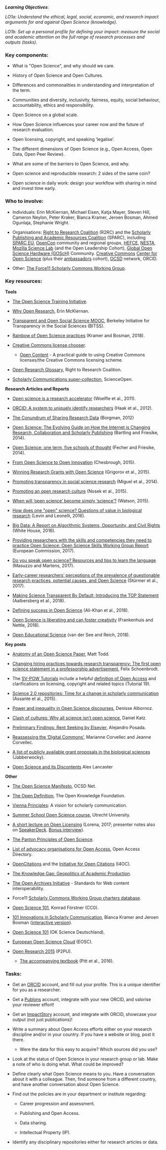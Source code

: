 **_Learning Objectives_**: 

*LO1a: Understand the ethical, legal, social, economic, and research impact arguments for and against Open Science (knowledge).*

*LO1b: Set up a personal profile for defining your impact: measure the social and academic attention on the full range of research processes and outputs (tasks).*

### Key components:

* What is "Open Science", and why should we care. 

* History of Open Science and Open Cultures.

* Differences and commonalities in understanding and interpretation of the term.

* Communities and diversity, inclusivity, fairness, equity, social behaviour, accountability, ethics and responsibility.

* Open Science on a global scale. 

* How Open Science influences your career now and the future of research evaluation.

* Open licensing, copyright, and speaking ‘legalise’.

* The different dimensions of Open Science (e.g., Open Access, Open Data, Open Peer Review).

* What are some of the barriers to Open Science, and why.

* Open science and reproducible research: 2 sides of the same coin?

* Open science in daily work: design your workflow with sharing in mind and invest time early.

### Who to involve:

* Individuals: Erin McKiernan, Michael Eisen, Katja Mayer, Steven Hill, Cameron Neylon, Peter Kraker, Bianca Kramer, Jeroen Bosman, Ahmed Ogunlaja, Stephanie Wright.

* Organisations: [Right to Research Coalition](http://righttoresearch.org/) (R2RC) and the [Scholarly Publishing and Academic Resources Coalition](https://sparcopen.org/) (SPARC), including [SPARC EU](https://sparceurope.org/), [OpenCon](http://www.opencon2017.org/) community and regional groups, [HEFCE](http://www.hefce.ac.uk/), [NESTA](https://www.nesta.org.uk/), [Mozilla Science Lab](https://science.mozilla.org/) (and the Open Leadership Cohort), [Global Open Science Hardware (GOScH)](http://openhardware.science) Community. [Creative Commons](https://creativecommons.org/) [Center for Open Science](https://cos.io/) (plus their [ambassadors](https://cos.io/our-communities/become-ambassador/) cohort), [OCSD](https://ocsdnet.org/) network, ORCID.

* Other: [The Force11 Scholarly Commons Working Group](https://www.force11.org/group/scholarly-commons-working-group).

### Key resources:

**Tools**

* [The Open Science Training Initiative](http://www.opensciencetraining.com/content.php).

* [Why Open Research](http://whyopenresearch.org/), Erin McKiernan.

* [Transparent and Open Social Science MOOC](http://www.bitss.org/events/mooc-transparent-and-open-social-science/), Berkeley Initiative for Transparency in the Social Sciences (BITSS).

* [Rainbow of Open Science practices](https://zenodo.org/record/1147025#.Wnib8yXwaM8) (Kramer and Bosman, 2018).

* [Creative Commons license chooser](https://creativecommons.org/choose/).

    * [Open Content](https://meta.wikimedia.org/wiki/Open_Content_-_A_Practical_Guide_to_Using_Creative_Commons_Licences/The_Creative_Commons_licencing_scheme) - A practical guide to using Creative Commons licenses/the Creative Commons licensing scheme.

* [Open Research Glossary](http://www.righttoresearch.org/resources/OpenResearchGlossary/index.shtml), Right to Research Coalition. 

* [Scholarly Communications super-collection](https://www.scienceopen.com/search#collection/69988c7e-1855-4007-ba94-caa4c4638b1f), ScienceOpen.

**Research Articles and Reports**

* [Open science is a research accelerator](https://www.nature.com/articles/nchem.1149) (Woelfle et al., 2011).

* [ORCID: A system to uniquely identify researchers](http://onlinelibrary.wiley.com/doi/10.1087/20120404/epdf) (Haak et al., 2012).

* [The Conundrum of Sharing Research Data](https://papers.ssrn.com/sol3/papers.cfm?abstract_id=2073876) (Borgman, 2012) 

* [Open Science: The Evolving Guide on How the Internet is Changing Research, Collaboration and Scholarly Publishing](https://link.springer.com/book/10.1007/978-3-319-00026-8) (Bartling and Friesike, 2014).

* [Open Science: one term, five schools of thought](https://link.springer.com/chapter/10.1007%2F978-3-319-00026-8_2) (Fecher and Friesike, 2014).

* [From Open Science to Open Innovation](https://www.fosteropenscience.eu/sites/default/files/pdf/1798.pdf) (Chesbrough, 2015).

* [Winning Research Grants with Open Science](http://doi.org/10.5281/zenodo.12247) (Grigorov et al., 2015).

* [Promoting transparency in social science research](https://www.ncbi.nlm.nih.gov/pmc/articles/PMC4103621/pdf/nihms605501.pdf) (Miguel et al., 2014).

* [Promoting an open research culture](https://www.ncbi.nlm.nih.gov/pmc/articles/PMC4550299/pdf/nihms-714651.pdf) (Nosek et al., 2015).

* [When will ‘open science’ become simply ‘science’?](https://genomebiology.biomedcentral.com/articles/10.1186/s13059-015-0669-2) (Watson, 2015).

* [How does one "open" science? Questions of value in biological research](http://journals.sagepub.com/doi/10.1177/0162243916672071) (Levin and Leonelli, 2016).

* [Big Data: A Report on Algorithmic Systems, Opportunity, and Civil Rights](https://obamawhitehouse.archives.gov/sites/default/files/microsites/ostp/2016_0504_data_discrimination.pdf) (White House, 2016).

* [Providing researchers with the skills and competencies they need to practice Open Science: Open Science Skills Working Group Report](https://ec.europa.eu/research/openscience/pdf/os_skills_wgreport_final.pdf#view=fit&pagemode=none) (European Commission, 2017).

* [Do you speak open science? Resources and tips to learn the language](https://peerj.com/preprints/2689/) (Masuzzo and Martens, 2017).

* [Early-career researchers’ perceptions of the prevalence of questionable research practices, potential causes, and Open Science](https://econtent.hogrefe.com/doi/full/10.1027/1864-9335/a000324) (Stürmer et al., 2017).

* [Making Science Transparent By Default; Introducing the TOP Statement](https://osf.io/sm78t/) (Aalbersberg et al., 2018).

* [Defining success in Open Science](https://mniopenresearch.org/articles/2-2/v1) (Ali-Khan et al., 2018).

* [Open Science is liberating and can foster creativity](https://osf.io/edhym/) (Frankenhuis and Nettle, 2018).

* [Open Educational Science](https://osf.io/preprints/socarxiv/d9bme) (van der See and Reich, 2018).

**Key posts**

* [Anatomy of an Open Science Paper](https://intermolecular.wordpress.com/2014/12/15/anatomy-of-an-open-science-paper/), Matt Todd.

* [Changing hiring practices towards research transparency: The first open science statement in a professorship advertisement](http://www.nicebread.de/open-science-hiring-practices/), Felix Schoenbrodt.

* The [SV-POW Tutorials](https://svpow.com/tutorials/) include a helpful [definition of Open Access](https://svpow.com/2012/11/15/tutorial-19a-open-access-definitions-and-clarifications-part-1-what-actually-is-open-access/) and clarifications on licensing, copyright and related topics (Tutorial 19).

* [Science 2.0 repositories: Time for a change in scholarly communication](http://www.dlib.org/dlib/january15/assante/01assante.html) (Assante et al., 2015).

* [Power and inequality in Open Science discourses](https://medium.com/@denalbz/power-and-inequality-in-open-science-discourses-9d425b0c2b63), Denisse Albornoz.

* [Clash of cultures: Why all science isn’t open science](https://danielskatzblog.wordpress.com/2016/10/25/clash-of-cultures-why-all-science-isnt-open-science/), Daniel Katz.

* [Preliminary Findings: Rent Seeking by Elsevier](http://knowledgegap.org/index.php/sub-projects/rent-seeking-and-financialization-of-the-academic-publishing-industry/preliminary-findings/), Alejandro Posada.

* [Reassessing the ‘Digital Commons’](http://ivory.idyll.org/blog/2017-digital-commons-funding.html),  Marianne Corvellec and Jeanne Corvellec.

* [A list of publicly available grant proposals in the biological sciences](https://jabberwocky.weecology.org/2012/08/10/a-list-of-publicly-available-grant-proposals-in-the-biological-sciences/) (Jabberwocky).

* [Open Science and its Discontents](http://ronininstitute.org/open-science-and-its-discontents/) Alex Lancaster

**Other**

* [The Open Science Manifesto](https://ocsdnet.org/manifesto/open-science-manifesto/), OCSD Net.

* [The Open Definition](http://opendefinition.org), The Open Knowledge Foundation.

* [Vienna Principles](http://viennaprinciples.org/): A vision for scholarly communication.

* [Summer School Open Science course](https://www.utrechtsummerschool.nl/courses/science/open-science-and-scholarship-changing-your-research-workflow), Utrecht University.

* [A short lecture on Open Licensing](https://figshare.com/articles/A_short_lecture_on_Open_Licensing/4516892/1) (Lorena, 2017; presenter notes also on [SpeakerDeck](https://speakerdeck.com/labarba/a-short-lecture-on-open-licensing). [Bonus interview](http://rtalbert.org/blog/2015/interview-lorena-barba)).

* [The Panton Principles of Open Science](https://en.wikipedia.org/wiki/Panton_Principles).

* [List of advocacy organisations for Open Access](http://oad.simmons.edu/oadwiki/Advocacy_organizations_for_OA), Open Access Directory.

* [OpenCitations](http://opencitations.net/) and the [Initiative for Open Citations](https://i4oc.org/) (I4OC).

* [The Knowledge Gap: Geopolitics of Academic Production](http://knowledgegap.org/).

* [The Open Archives Initiative](https://www.openarchives.org/) - Standards for Web content interoperability.

* Force11 [Scholarly Commons Working Group charters database](https://docs.google.com/spreadsheets/d/1-aRXFiRg-VL9hpLpxoJqX6-OC-A0R2oCogHfIx52Nug/edit#gid=956616118).

* [Open Science 101](https://github.com/OKScienceDE/Open_Science_101), Konrad Förstner (CC0).

* [101 Innovations in Scholarly Communication](https://101innovations.wordpress.com/), Bianca Kramer and Jeroen Bosman ([interactive version](https://bmkramer.databox.me/Public/Wheel_of_Open_Science/)).

* [Open Science 101](https://github.com/OKScienceDE/Open_Science_101) (OK Science Deutschland).

* [European Open Science Cloud](http://ec.europa.eu/research/openscience/index.cfm?pg=open-science-cloud) (EOSC).

* [Open Research 2015](https://courses.p2pu.org/en/courses/3230/open-research-2015/) (P2PU).

    * [The accompanying textbook](https://openresearch.pressbooks.com/) (Pitt et al., 2016).

### Tasks:

* Get an [ORCID](orcid.org) account, and fill out your profile. This is a unique identifier for you as a researcher.

* Get a [Publons](https://publons.com/home/) account, integrate with your new ORCID, and valorise your reviewer effort!

* Get an [ImpactStory](http://impactstory.org/) account, and integrate with ORCID, showcase your output (not just publications)!

* Write a summary about Open Access efforts either on your research discipline and/or in your country. If you have a website or blog, post it there.

    * Were the data for this easy to acquire? Which sources did you use?

* Look at the status of Open Science in your research group or lab. Make a note of who is doing what. What could be improved?

* Define clearly what Open Science means to you. Have a conversation about it with a colleague. Then, find someone from a different country, and have another conversation about Open Science. 

* Find out the policies are in your department or institute regarding:

    * Career progression and assessment.

    * Publishing and Open Access.

    * Data sharing.

    * Intellectual Property (IP).

* Identify any disciplinary repositories either for research articles or data.